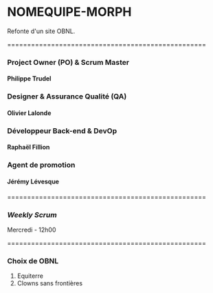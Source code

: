# NOMEQUIPE-MORPH
Refonte d'un site OBNL.

==================================================

### **Project Owner (PO) & Scrum Master**
#### Philippe Trudel

### **Designer & Assurance Qualité (QA)**
#### Olivier Lalonde

### **Développeur Back-end & DevOp**
#### Raphaël Fillion

### **Agent de promotion**
#### Jérémy Lévesque
==================================================

### *Weekly Scrum*
Mercredi - 12h00

==================================================

### **Choix de OBNL**
1. Equiterre
2. Clowns sans frontières
